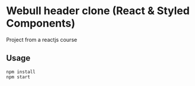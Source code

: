 # Webull header clone (React & Styled Components)

Project from a reactjs course

## Usage

```
npm install
npm start
```